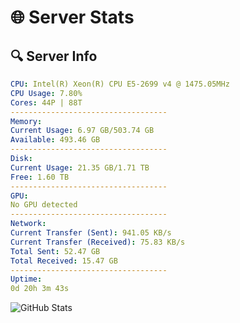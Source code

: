 # 🌐 Server Stats
## 🔍 Server Info
```yaml
CPU: Intel(R) Xeon(R) CPU E5-2699 v4 @ 1475.05MHz
CPU Usage: 7.80%
Cores: 44P | 88T
-----------------------------------
Memory:
Current Usage: 6.97 GB/503.74 GB
Available: 493.46 GB
-----------------------------------
Disk:
Current Usage: 21.35 GB/1.71 TB
Free: 1.60 TB
-----------------------------------
GPU:
No GPU detected
-----------------------------------
Network:
Current Transfer (Sent): 941.05 KB/s
Current Transfer (Received): 75.83 KB/s
Total Sent: 52.47 GB
Total Received: 15.47 GB
-----------------------------------
Uptime:
0d 20h 3m 43s
```
![GitHub Stats](https://img.shields.io/badge/Updated-2025-04-20_13:12:31-blue)